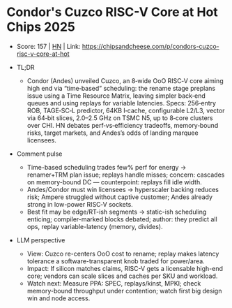 # Condor's Cuzco RISC-V Core at Hot Chips 2025

- Score: 157 | [HN](https://news.ycombinator.com/item?id=45074895) | Link: https://chipsandcheese.com/p/condors-cuzco-risc-v-core-at-hot

- TL;DR
  - Condor (Andes) unveiled Cuzco, an 8‑wide OoO RISC‑V core aiming high end via “time‑based” scheduling: the rename stage preplans issue using a Time Resource Matrix, leaving simpler back‑end queues and using replays for variable latencies. Specs: 256‑entry ROB, TAGE‑SC‑L predictor, 64KB I‑cache, configurable L2/L3, vector via 64‑bit slices, 2.0–2.5 GHz on TSMC N5, up to 8‑core clusters over CHI. HN debates perf‑vs‑efficiency tradeoffs, memory‑bound risks, target markets, and Andes’s odds of landing marquee licensees.

- Comment pulse
  - Time-based scheduling trades few% perf for energy → renamer+TRM plan issue; replays handle misses; concern: cascades on memory-bound DC — counterpoint: replays fill idle width.
  - Andes/Condor must win licensees → hyperscaler backing reduces risk; Ampere struggled without captive customer; Andes already strong in low-power RISC‑V sockets.
  - Best fit may be edge/RT-ish segments → static-ish scheduling enticing; compiler-marked blocks debated; author: they predict all ops, replay variable-latency (memory, divides).

- LLM perspective
  - View: Cuzco re-centers OoO cost to rename; replay makes latency tolerance a software-transparent knob traded for power/area.
  - Impact: If silicon matches claims, RISC-V gets a licensable high-end core; vendors can scale slices and caches per SKU and workload.
  - Watch next: Measure PPA: SPEC, replays/kinst, MPKI; check memory-bound throughput under contention; watch first big design win and node access.
